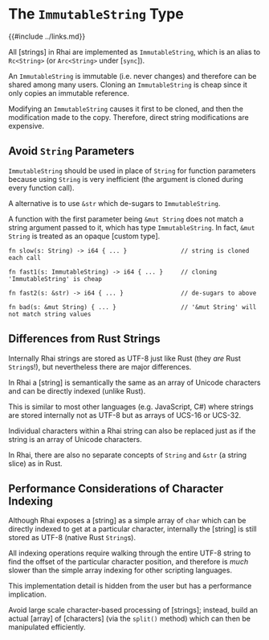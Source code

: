The `ImmutableString` Type
==========================

{{#include ../links.md}}

All [strings] in Rhai are implemented as `ImmutableString`, which is an alias to
`Rc<String>` (or `Arc<String>` under [`sync`]).

An `ImmutableString` is immutable (i.e. never changes) and therefore can be shared among many users.
Cloning an `ImmutableString` is cheap since it only copies an immutable reference.

Modifying an `ImmutableString` causes it first to be cloned, and then the modification made to the copy.
Therefore, direct string modifications are expensive.


Avoid `String` Parameters
-------------------------

`ImmutableString` should be used in place of `String` for function parameters because using
`String` is very inefficient (the argument is cloned during every function call).

A alternative is to use `&str` which de-sugars to `ImmutableString`.

A function with the first parameter being `&mut String` does not match a string argument passed to it,
which has type `ImmutableString`.  In fact, `&mut String` is treated as an opaque [custom type].

```rust,no_run
fn slow(s: String) -> i64 { ... }               // string is cloned each call

fn fast1(s: ImmutableString) -> i64 { ... }     // cloning 'ImmutableString' is cheap

fn fast2(s: &str) -> i64 { ... }                // de-sugars to above

fn bad(s: &mut String) { ... }                  // '&mut String' will not match string values
```


Differences from Rust Strings
----------------------------

Internally Rhai strings are stored as UTF-8 just like Rust (they _are_ Rust `String`s!),
but nevertheless there are major differences.

In Rhai a [string] is semantically the same as an array of Unicode characters and can be directly
indexed (unlike Rust).

This is similar to most other languages (e.g. JavaScript, C#) where strings are stored internally
not as UTF-8 but as arrays of UCS-16 or UCS-32.

Individual characters within a Rhai string can also be replaced just as if the string is an array of
Unicode characters.

In Rhai, there are also no separate concepts of `String` and `&str` (a string slice) as in Rust.


Performance Considerations of Character Indexing
-----------------------------------------------

Although Rhai exposes a [string] as a simple array of `char` which can be directly indexed to get at
a particular character, internally the [string] is still stored as UTF-8 (native Rust `String`s).

All indexing operations require walking through the entire UTF-8 string to find the offset of the
particular character position, and therefore is _much_ slower than the simple array indexing for
other scripting languages.

This implementation detail is hidden from the user but has a performance implication.

Avoid large scale character-based processing of [strings]; instead, build an actual [array] of
[characters] (via the `split()` method) which can then be manipulated efficiently.
